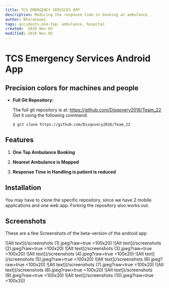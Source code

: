 ```yaml
---
title: TCS EMERGENCY SERVICES APP
description: Reducing the response time in booking an ambulance
author: Bharatwaaj
tags: accidents,one-tap, ambulance, hospital
created:  2016 Nov 03
modified: 2016 Nov 05
---
```


TCS Emergency Services Android App
==================================

## Precision colors for machines and people

*   **Full Git Repository:**

    The full git repository is at: <https://github.com/Disqovery2016/Team_22>
    Get it using the following command:

        $ git clone https://github.com/Disqovery2016/Team_22


Features
--------

1. **One Tap Ambulance Booking**

2. **Nearest Ambulance is Mapped**

3. **Response Time in Handling is patient is reduced**

Installation
------------

You may have to clone the specific repository, since we have 2 mobile applications and one web app.
Forking the repository also works out.


Screenshots
-----------

These are a few Screenshots of the beta-version of the android app


![Alt text](/screenshots (1).jpeg?raw=true =100x20)
![Alt text](/screenshots (2).jpeg?raw=true =100x20)
![Alt text](/screenshots (3).jpeg?raw=true =100x20)
![Alt text](/screenshots (4).jpeg?raw=true =100x20)
![Alt text](/screenshots (5).jpeg?raw=true =100x20)
![Alt text](/screenshots (6).jpeg?raw=true =100x20)
![Alt text](/screenshots (7).jpeg?raw=true =100x20)
![Alt text](/screenshots (8).jpeg?raw=true =100x20)
![Alt text](/screenshots (9).jpeg?raw=true =100x20)
![Alt text](/screenshots (10).jpeg?raw=true =100x20)
